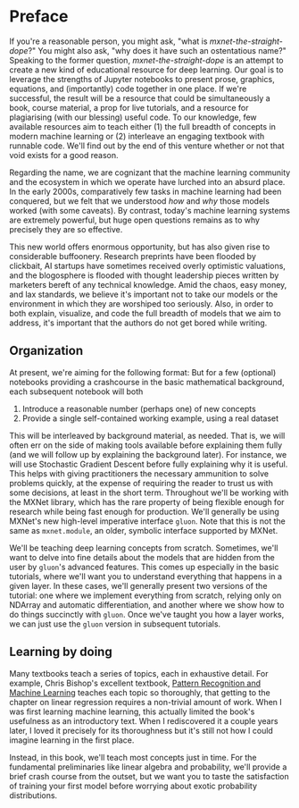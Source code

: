 # Preface

If you're a reasonable person, you might ask, "what is *mxnet-the-straight-dope*?" You might also ask, "why does it have such an ostentatious name?" Speaking to the former question, *mxnet-the-straight-dope* is an attempt to create a new kind of educational resource for deep learning. Our goal is to leverage the strengths of Jupyter notebooks to present prose, graphics, equations, and (importantly) code together in one place. If we're successful, the result will be a resource that could be simultaneously a book, course material, a prop for live tutorials, and a resource for plagiarising (with our blessing) useful code. To our knowledge, few available resources aim to teach either (1) the full breadth of concepts in modern machine learning or (2) interleave an engaging textbook
with runnable code. We'll find out by the end of this venture whether or not that void exists for a good reason.

Regarding the name, we are cognizant that the machine learning community and the ecosystem in which we operate have lurched into an absurd place. In the early 2000s, comparatively few tasks in machine learning had been conquered, but we felt that we understood *how* and *why* those models worked (with some caveats). By contrast, today's machine learning systems are extremely powerful, but huge open questions remains as to why precisely they are so effective.  

This new world offers enormous opportunity, but has also given rise to considerable buffoonery. Research preprints have been flooded by clickbait, AI startups have sometimes received overly optimistic valuations, and the
blogosphere is flooded with thought leadership pieces written by marketers bereft of any technical knowledge. Amid the chaos, easy money, and lax standards, we believe it's important not to take our models or the environment in which they are worshiped too seriously. Also, in order to both explain, visualize, and code the full breadth of models that we aim to address, it's important that the authors do not get bored while writing. 

## Organization

At present, we're aiming for the following format: But for a few (optional) notebooks providing a crashcourse in the basic mathematical background, each subsequent notebook will both

1. Introduce a reasonable number (perhaps one) of new concepts
2. Provide a single self-contained working example, using a real dataset

This will be interleaved
by background material, as needed. That is, we will often err on the side of making tools available before explaining them fully (and we will follow up by explaining the background later). For instance, we will use Stochastic Gradient Descent before fully explaining why it is useful. This helps with giving practitioners the necessary ammunition to solve problems quickly, at the expense of requiring the reader to trust us with some decisions, at least in the short term. 
Throughout we'll be working with the MXNet library, which has the rare property of being flexible enough for research while being fast enough for production. We'll generally be using MXNet's new high-level imperative interface ``gluon``. Note that this is not the same as ``mxnet.module``, an older, symbolic interface
supported by MXNet. 

We'll be teaching deep learning concepts from scratch. Sometimes, we'll want to delve into fine details about the models that are hidden from the user by ``gluon``'s advanced features. This comes up especially in the basic tutorials, where we'll want you to understand everything that happens in a given layer. In these cases, we'll generally present two versions of the tutorial: one where we implement everything from scratch, relying only on NDArray and automatic differentiation, and another where we show how to do things succinctly with ``gluon``. Once we've taught you how a layer works, we can just use the ``gluon`` version in subsequent tutorials.

## Learning by doing

Many textbooks teach a series of topics, each in exhaustive detail. For example, Chris Bishop's
excellent textbook, [Pattern Recognition and Machine Learning](https://www.amazon.com/Pattern-Recognition-Learning-Information-Statistics/dp/0387310738) teaches each topic so thoroughly, that getting to the chapter on linear regression requires a non-trivial amount of work. When I was first learning machine learning, this actually limited the book's usefulness as an introductory text. When I rediscovered it a couple years later, I loved it precisely for its thoroughness but it's still not how I could imagine learning in the first place. 

Instead, in this book, we'll teach most concepts just in time. For the fundamental preliminaries like linear algebra and probability, we'll provide a brief crash course from the outset, but we want you to taste the satisfaction of training your first
model before worrying about exotic probability distributions.
